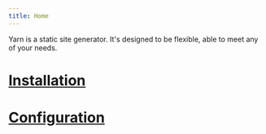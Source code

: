 ```yaml
---
title: Home
---
```


Yarn is a static site generator. It's designed to be flexible, able to meet any of your needs.

# [Installation](/docs/installation/)

# [Configuration](/docs/configuration/)
